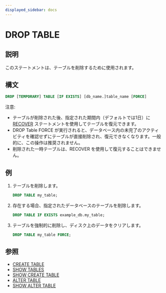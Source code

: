 ```yaml
---
displayed_sidebar: docs
---
```


# DROP TABLE

## 説明

このステートメントは、テーブルを削除するために使用されます。

## 構文

```sql
DROP [TEMPORARY] TABLE [IF EXISTS] [db_name.]table_name [FORCE]
```

注意:

- テーブルが削除された後、指定された期間内（デフォルトでは1日）に [RECOVER](../backup_restore/RECOVER.md) ステートメントを使用してテーブルを復元できます。
- DROP Table FORCE が実行されると、データベース内の未完了のアクティビティを確認せずにテーブルが直接削除され、復元できなくなります。一般的に、この操作は推奨されません。
- 削除された一時テーブルは、RECOVER を使用して復元することはできません。

## 例

1. テーブルを削除します。

    ```sql
    DROP TABLE my_table;
    ```

2. 存在する場合、指定されたデータベースのテーブルを削除します。

    ```sql
    DROP TABLE IF EXISTS example_db.my_table;
    ```

3. テーブルを強制的に削除し、ディスク上のデータをクリアします。

    ```sql
    DROP TABLE my_table FORCE;
    ```

## 参照

- [CREATE TABLE](CREATE_TABLE.md)
- [SHOW TABLES](SHOW_TABLES.md)
- [SHOW CREATE TABLE](SHOW_CREATE_TABLE.md)
- [ALTER TABLE](ALTER_TABLE.md)
- [SHOW ALTER TABLE](SHOW_ALTER.md)
